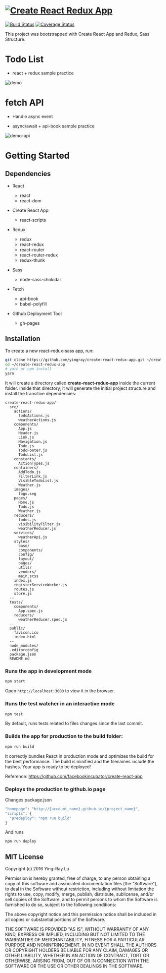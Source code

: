 # [![Create React Redux App](readme/cover.png)](https://yingray.github.io/create-react-redux-app/)

[![Build Status](https://travis-ci.org/yingray/create-react-redux-app.svg?branch=master)](https://travis-ci.org/yingray/create-react-redux-app)
[![Coverage Status](https://coveralls.io/repos/github/yingray/create-react-redux-app/badge.svg?branch=master)](https://coveralls.io/github/yingray/create-react-redux-app?branch=master)

This project was bootstrapped with Create React App and Redux, Sass Structure.

# Todo List

* react + redux sample practice

![demo](readme/demo.gif)

# fetch API

* Handle async event

* async/await + api-book sample practice

![demo-api](readme/demo-api.gif)

# Getting Started

## Dependencies

* React
  * react
  * react-dom

* Create React App
  * react-scripts

* Redux
  * redux
  * react-redux
  * react-router
  * react-router-redux
  * redux-thunk

* Sass
  * node-sass-chokidar

* Fetch
  * api-book
  * babel-polyfill

* Github Deployment Tool
    * gh-pages

## Installation

To create a new react-redux-sass app, run:

```sh
git clone https://github.com/yingray/create-react-redux-app.git ~/create-react-redux-app
cd ~/create-react-redux-app
# yarn or npm install
yarn
```

It will create a directory called **create-react-redux-app** inside the current folder.
Inside that directory, it will generate the initial project structure and install the transitive dependencies:

```
create-react-redux-app/
  src/
    actions/
      todoActions.js
      weatherActions.js
    components/
      App.js
      Header.js
      Link.js
      Navigation.js
      Todo.js
      TodoFooter.js
      TodoList.js
    constants/
      ActionTypes.js
    containers/
      AddTodo.js
      FilterLink.js
      VisibleTodoList.js
      Weather.js
    images/
      logo.svg
    pages/
      Home.js
      Todo.js
      Weather.js
    reducers/
      todos.js
      visibilityFilter.js
      weatherReducer.js
    services/
      weatherApi.js
    styles/
      base/
      components/
      config/
      layout/
      pages/
      utils/
      vendors/
      main.scss
    index.js
    registerServiceWorker.js
    routes.js
    store.js
  --
  tests/
    components/
      App.spec.js
    reducers/
      weatherReducer.spec.js
  --
  public/
    favicon.ico
    index.html
  --
  node_modules/
  .editorconfig
  package.json
  README.md
```

### Runs the app in development mode

```bash
npm start
```

Open `http://localhost:3000` to view it in the browser.

### Runs the test watcher in an interactive mode

```bash
npm test
```

By default, runs tests related to files changes since the last commit.

### Builds the app for production to the build folder:

```bash
npm run build
```

It correctly bundles React in production mode and optimizes the build for the best performance.
The build is minified and the filenames include the hashes.
Your app is ready to be deployed!

Reference: https://github.com/facebookincubator/create-react-app

### Deploys the production to github.io page

Changes package.json

```js
"homepage": "http://{account_name}.github.io/{project_name}",
"scripts": {
  "predeploy": "npm run build"
}
```

And runs

```bash
npm run deploy
```

## MIT License

Copyright (c) 2016 Ying-Ray Lu

Permission is hereby granted, free of charge, to any person obtaining a copy
of this software and associated documentation files (the "Software"), to deal
in the Software without restriction, including without limitation the rights
to use, copy, modify, merge, publish, distribute, sublicense, and/or sell
copies of the Software, and to permit persons to whom the Software is
furnished to do so, subject to the following conditions:

The above copyright notice and this permission notice shall be included in all
copies or substantial portions of the Software.

THE SOFTWARE IS PROVIDED "AS IS", WITHOUT WARRANTY OF ANY KIND, EXPRESS OR
IMPLIED, INCLUDING BUT NOT LIMITED TO THE WARRANTIES OF MERCHANTABILITY,
FITNESS FOR A PARTICULAR PURPOSE AND NONINFRINGEMENT. IN NO EVENT SHALL THE
AUTHORS OR COPYRIGHT HOLDERS BE LIABLE FOR ANY CLAIM, DAMAGES OR OTHER
LIABILITY, WHETHER IN AN ACTION OF CONTRACT, TORT OR OTHERWISE, ARISING FROM,
OUT OF OR IN CONNECTION WITH THE SOFTWARE OR THE USE OR OTHER DEALINGS IN THE
SOFTWARE.
